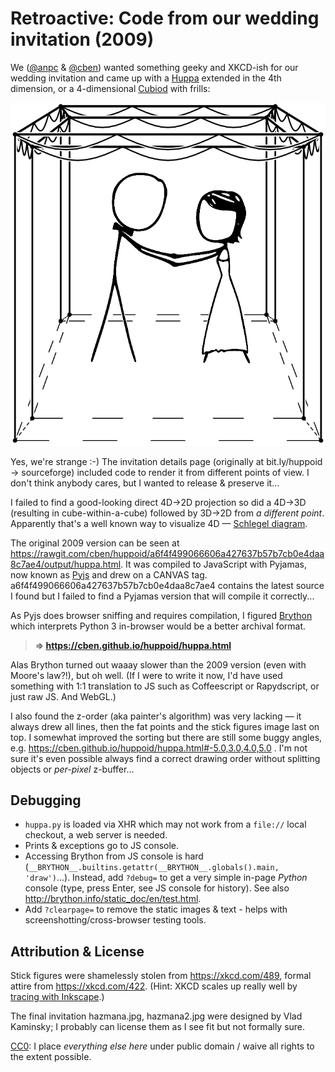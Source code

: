 # Retroactive: Code from our wedding invitation (2009)

We ([@anpc](https://github.com/anpc) & [@cben](https://github.com/cben)) wanted something geeky and XKCD-ish for our wedding invitation and came up with a [Huppa](https://en.wikipedia.org/wiki/Huppa) extended in the 4th dimension, or a 4-dimensional [Cubiod](https://en.wikipedia.org/wiki/Cuboid) with frills:

![Huppoid image](canvas.png)

Yes, we're strange :-)
The invitation details page (originally at bit.ly/huppoid -> sourceforge) included code to render it from different points of view.
I don't think anybody cares, but I wanted to release & preserve it...

I failed to find a good-looking direct 4D->2D projection so did a 4D->3D (resulting in cube-within-a-cube) followed by 3D->2D from *a different point*.  Apparently that's a well known way to visualize 4D — [Schlegel diagram](https://en.wikipedia.org/wiki/Schlegel_diagram).

The original 2009 version can be seen at https://rawgit.com/cben/huppoid/a6f4f499066606a427637b57b7cb0e4daa8c7ae4/output/huppa.html.
It was compiled to JavaScript with Pyjamas, now known as [Pyjs](http://pyjs.org/) and drew on a CANVAS tag.
a6f4f499066606a427637b57b7cb0e4daa8c7ae4 contains the latest source I found but I failed to find a Pyjamas version that will compile it correctly...

As Pyjs does browser sniffing and requires compilation, I figured [Brython](http://brython.info) which interprets Python 3 in-browser would be a better archival format.

> **=> https://cben.github.io/huppoid/huppa.html**

Alas Brython turned out waaay slower than the 2009 version (even with Moore's law?!), but oh well.
(If I were to write it now, I'd have used something with 1:1 translation to JS such as Coffeescript or Rapydscript, or just raw JS.  And WebGL.)

I also found the z-order (aka painter's algorithm) was very lacking — it always drew all lines, then the fat points and the stick figures image last on top.
I somewhat improved the sorting but there are still some buggy angles, e.g. https://cben.github.io/huppoid/huppa.html#-5.0,3.0,4.0,5.0 .
I'm not sure it's even possible always find a correct drawing order without splitting objects or *per-pixel* z-buffer...

## Debugging

- `huppa.py` is loaded via XHR which may not work from a `file://` local checkout, a web server is needed.
- Prints & exceptions go to JS console.
- Accessing Brython from JS console is hard (`__BRYTHON__.builtins.getattr(__BRYTHON__.globals().main, 'draw')`...).
  Instead, add `?debug=` to get a very simple in-page *Python* console (type, press Enter, see JS console for history).
  See also http://brython.info/static_doc/en/test.html.
- Add `?clearpage=` to remove the static images & text - helps with screenshotting/cross-browser testing tools.

## Attribution & License

Stick figures were shamelessly stolen from https://xkcd.com/489, formal attire from https://xkcd.com/422.
(Hint: XKCD scales up really well by [tracing with Inkscape](http://www.inkscape.org/doc/tracing/tutorial-tracing.html).)

The final invitation hazmana.jpg, hazmana2.jpg were designed by Vlad Kaminsky; I probably can license them as I see fit but not formally sure.

[CC0](http://creativecommons.org/publicdomain/zero/1.0/): I place *everything else here* under public domain / waive all rights to the extent possible.
